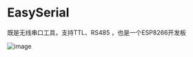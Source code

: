 # EasySerial
既是无线串口工具，支持TTL、RS485 ，也是一个ESP8266开发板

![image](https://user-images.githubusercontent.com/65395051/133951858-16df4f42-0111-47c5-9723-1ad6b5a2ba65.png)
